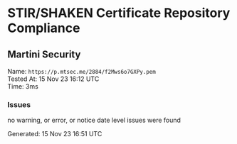 # STIR/SHAKEN Certificate Repository Compliance

## Martini Security

Name: `https://p.mtsec.me/2884/f2Mws6o7GXPy.pem`\
Tested At: 15 Nov 23 16:12 UTC\
Time: 3ms

### Issues

no warning, or error, or notice date level issues were found

Generated: 15 Nov 23 16:51 UTC